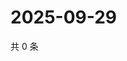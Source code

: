 # 2025-09-29

共 0 条

<!-- BEGIN ZHIHUVIDEO -->
<!-- 最后更新时间 Mon Sep 29 2025 12:13:58 GMT+0800 (China Standard Time) -->

<!-- END ZHIHUVIDEO -->
